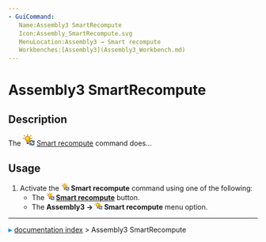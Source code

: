 ```yaml
---
- GuiCommand:
   Name:Assembly3 SmartRecompute
   Icon:Assembly_SmartRecompute.svg‎‎
   MenuLocation:Assembly3 → Smart recompute
   Workbenches:[Assembly3](Assembly3_Workbench.md)
---
```


# Assembly3 SmartRecompute

## Description

The <img alt="" src=images/Assembly_SmartRecompute.svg  style="width:24px;"> [Smart recompute](Assembly3_SmartRecompute.md) command does\...

## Usage

1.  Activate the <img alt="" src=images/Assembly_SmartRecompute.svg  style="width:16px;"> **Smart recompute** command using one of the following:
    -   The **<img src="images/Assembly_SmartRecompute.svg" width=16px> [Smart recompute](Assembly3_SmartRecompute.md)** button.
    -   The **Assembly3 → <img src="images/Assembly_SmartRecompute.svg" width=16px> Smart recompute** menu option.



---
![](images/Right_arrow.png) [documentation index](../README.md) > Assembly3 SmartRecompute
